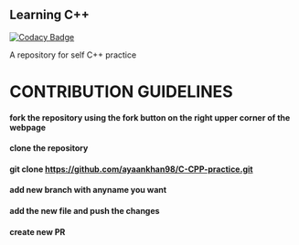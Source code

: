 ## Learning C++

[![Codacy Badge](https://api.codacy.com/project/badge/Grade/de3c8e55364b4c2c806d2fd7583b39b3)](https://app.codacy.com/manual/ayaankhan98/C-CPP-practice?utm_source=github.com&utm_medium=referral&utm_content=ayaankhan98/C-CPP-practice&utm_campaign=Badge_Grade_Dashboard)

A repository for self C++ practice

# CONTRIBUTION GUIDELINES

#### fork the repository using the fork button on the right upper corner of the webpage
#### clone the repository
#### git clone https://github.com/ayaankhan98/C-CPP-practice.git
#### add new branch with anyname you want
#### add the new file and push the changes
#### create new PR